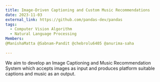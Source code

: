 ```yaml
---
title: Image-Driven Captioning and Custom Music Recommendations
date: 2023-11-03
external_link: https://github.com/pandas-dev/pandas
tags:
  - Computer Vision Algorithm
  - Natural Language Processing
Members:
@ManishaMatta @Sabnam-Pandit @chebrolu6405 @anurima-saha
  
---
```


We aim to develop an Image Captioning and Music Recommendation System which accepts images as input and produces platform suitable captions and music as an output. 

<!--more-->
